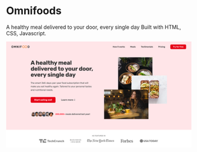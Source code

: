 
# Omnifoods




A healthy meal delivered to your door, every single day
Built with HTML, CSS, Javascript.



![Logo](https://github.com/Sumitsh28/Omnifoods/blob/main/file%20(1).png?raw=true)


